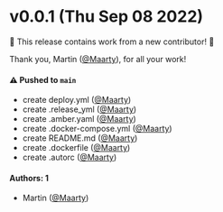 # v0.0.1 (Thu Sep 08 2022)

:tada: This release contains work from a new contributor! :tada:

Thank you, Martin ([@Maarty](https://github.com/Maarty)), for all your work!

#### ⚠️ Pushed to `main`

- create deploy.yml ([@Maarty](https://github.com/Maarty))
- create .release_yml ([@Maarty](https://github.com/Maarty))
- create .amber.yaml ([@Maarty](https://github.com/Maarty))
- create .docker-compose.yml ([@Maarty](https://github.com/Maarty))
- create README.md ([@Maarty](https://github.com/Maarty))
- create .dockerfile ([@Maarty](https://github.com/Maarty))
- create .autorc ([@Maarty](https://github.com/Maarty))

#### Authors: 1

- Martin ([@Maarty](https://github.com/Maarty))
